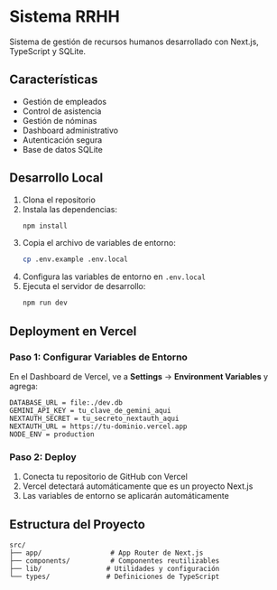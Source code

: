 # Sistema RRHH

Sistema de gestión de recursos humanos desarrollado con Next.js, TypeScript y SQLite.

## Características

- Gestión de empleados
- Control de asistencia
- Gestión de nóminas
- Dashboard administrativo
- Autenticación segura
- Base de datos SQLite

## Desarrollo Local

1. Clona el repositorio
2. Instala las dependencias:
   ```bash
   npm install
   ```
3. Copia el archivo de variables de entorno:
   ```bash
   cp .env.example .env.local
   ```
4. Configura las variables de entorno en `.env.local`
5. Ejecuta el servidor de desarrollo:
   ```bash
   npm run dev
   ```

## Deployment en Vercel

### Paso 1: Configurar Variables de Entorno

En el Dashboard de Vercel, ve a **Settings** → **Environment Variables** y agrega:

```
DATABASE_URL = file:./dev.db
GEMINI_API_KEY = tu_clave_de_gemini_aqui
NEXTAUTH_SECRET = tu_secreto_nextauth_aqui
NEXTAUTH_URL = https://tu-dominio.vercel.app
NODE_ENV = production
```

### Paso 2: Deploy

1. Conecta tu repositorio de GitHub con Vercel
2. Vercel detectará automáticamente que es un proyecto Next.js
3. Las variables de entorno se aplicarán automáticamente

## Estructura del Proyecto

```
src/
├── app/                 # App Router de Next.js
├── components/          # Componentes reutilizables
├── lib/                # Utilidades y configuración
└── types/              # Definiciones de TypeScript
```
